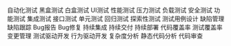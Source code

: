 自动化测试
黑盒测试
白盒测试
UI测试
性能测试
压力测试
负载测试
安全测试
功能测试
集成测试
接口测试
单元测试
回归测试
探索性测试
测试用例设计
缺陷管理
缺陷跟踪
Bug报告
Bug修复
持续集成
持续交付
持续部署
代码覆盖率
测试覆盖率
变更管理
测试驱动开发
行为驱动开发
复杂度分析
静态代码分析
代码审查